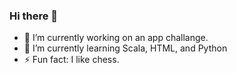 ### Hi there 👋


- 🔭 I’m currently working on an app challange.
- 🌱 I’m currently learning Scala, HTML, and Python
- ⚡ Fun fact: I like chess.

